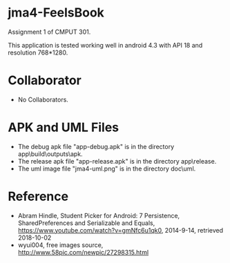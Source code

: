 # jma4-FeelsBook
Assignment 1 of CMPUT 301.

This application is tested working well in android 4.3 with API 18 and resolution 768*1280.

# Collaborator
* No Collaborators.

# APK and UML Files
* The debug apk file "app-debug.apk" is in the directory app\build\outputs\apk.
* The release apk file "app-release.apk" is in the directory app\release.
* The uml image file "jma4-uml.png" is in the directory doc\uml.

# Reference
* Abram Hindle, Student Picker for Android: 7 Persistence, SharedPreferences and Serializable and Equals, https://www.youtube.com/watch?v=gmNfc6u1qk0, 2014-9-14, retrieved 2018-10-02
* wyui004, free images source, http://www.58pic.com/newpic/27298315.html
